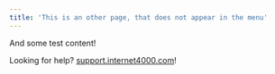 ```yaml
---
title: 'This is an other page, that does not appear in the menu'
---
```

And some test content!

Looking for help? [support.internet4000.com](https://support.internet4000.com/)!
